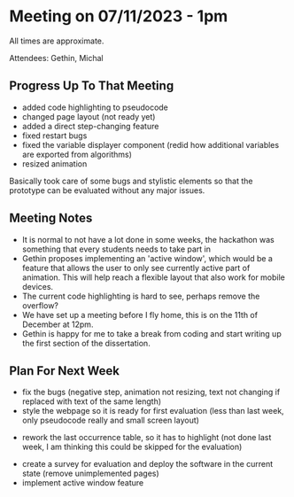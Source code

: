 # Meeting on 07/11/2023 - 1pm
All times are approximate.

Attendees: Gethin, Michal

## Progress Up To That Meeting

* added code highlighting to pseudocode
* changed page layout (not ready yet)
* added a direct step-changing feature
* fixed restart bugs
* fixed the variable displayer component (redid how additional variables are exported from algorithms)
* resized animation

Basically took care of some bugs and stylistic elements so that the prototype can be evaluated without any major issues.

## Meeting Notes

* It is normal to not have a lot done in some weeks, the hackathon was something that every students needs to take part in
* Gethin proposes implementing an 'active window', which would be a feature that allows the user to only see currently active part of animation. This will help reach a flexible layout that also work for mobile devices.
* The current code highlighting is hard to see, perhaps remove the overflow?
* We have set up a meeting before I fly home, this is on the 11th of December at 12pm.
* Gethin is happy for me to take a break from coding and start writing up the first section of the dissertation.


## Plan For Next Week
* fix the bugs (negative step, animation not resizing, text not changing if replaced with text of the same length)
* style the webpage so it is ready for first evaluation (less than last week, only pseudocode really and small screen layout)
- rework the last occurrence table, so it has to highlight (not done last week, I am thinking this could be skipped for the evaluation)
* create a survey for evaluation and deploy the software in the current state (remove unimplemented pages)
* implement active window feature
